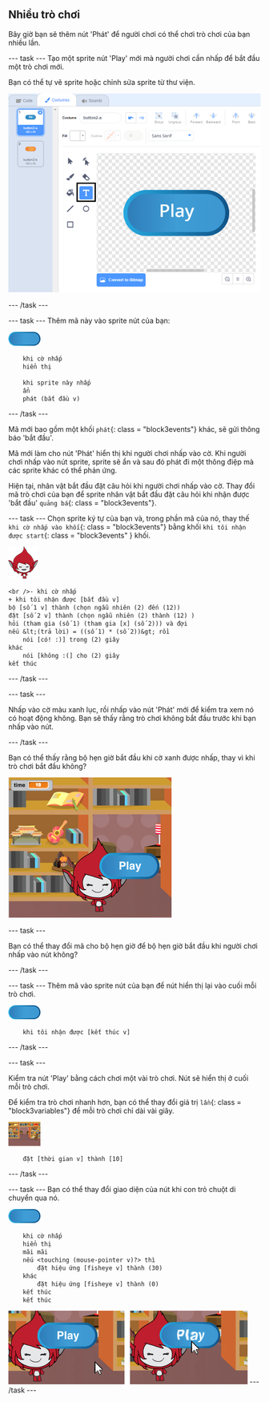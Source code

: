 ## Nhiều trò chơi

Bây giờ bạn sẽ thêm nút 'Phát' để người chơi có thể chơi trò chơi của bạn nhiều lần.

\--- task \--- Tạo một sprite nút 'Play' mới mà người chơi cần nhấp để bắt đầu một trò chơi mới.

Bạn có thể tự vẽ sprite hoặc chỉnh sửa sprite từ thư viện.

![Hình ảnh của nút phát](images/brain-play.png)

\--- /task \---

\--- task \--- Thêm mã này vào sprite nút của bạn:

![Nút sprite](images/button-sprite.png)

```blocks3
    khi cờ nhấp
    hiển thị

    khi sprite này nhấp
    ẩn
    phát (bắt đầu v)
```

\--- /task \---

Mã mới bao gồm một khối `phát`{: class = "block3events"} khác, sẽ gửi thông báo 'bắt đầu'.

Mã mới làm cho nút 'Phát' hiển thị khi người chơi nhấp vào cờ. Khi người chơi nhấp vào nút sprite, sprite sẽ ẩn và sau đó phát đi một thông điệp mà các sprite khác có thể phản ứng.

Hiện tại, nhân vật bắt đầu đặt câu hỏi khi người chơi nhấp vào cờ. Thay đổi mã trò chơi của bạn để sprite nhân vật bắt đầu đặt câu hỏi khi nhận được 'bắt đầu' `quảng bá`{: class = "block3events"}.

\--- task \--- Chọn sprite ký tự của bạn và, trong phần mã của nó, thay thế `khi cờ nhấp vào khối`{: class = "block3events"} bằng khối `khi tôi nhận được start`{: class = "block3events" } khối.

![Đối tượng nhân vật](images/giga-sprite.png)

```blocks3
<br />- khi cờ nhấp
+ khi tôi nhận được [bắt đầu v]
bộ [số 1 v] thành (chọn ngẫu nhiên (2) đến (12))
đặt [số 2 v] thành (chọn ngẫu nhiên (2) thành (12) )
hỏi (tham gia (số 1) (tham gia [x] (số 2))) và đợi
nếu &lt;(trả lời) = ((số 1) * (số 2))&gt; rồi
    nói [có! :)] trong (2) giây
khác
    nói [không :(] cho (2) giây
kết thúc
```

\--- /task \---

\--- task \---

Nhấp vào cờ màu xanh lục, rồi nhấp vào nút 'Phát' mới để kiểm tra xem nó có hoạt động không. Bạn sẽ thấy rằng trò chơi không bắt đầu trước khi bạn nhấp vào nút.

\--- /task \---

Bạn có thể thấy rằng bộ hẹn giờ bắt đầu khi cờ xanh được nhấp, thay vì khi trò chơi bắt đầu không?

![Hẹn giờ đã bắt đầu](images/brain-timer-bug.png)

\--- task \---

Bạn có thể thay đổi mã cho bộ hẹn giờ để bộ hẹn giờ bắt đầu khi người chơi nhấp vào nút không?

\--- /task \---

\--- task \--- Thêm mã vào sprite nút của bạn để nút hiển thị lại vào cuối mỗi trò chơi.

![Nút sprite](images/button-sprite.png)

```blocks3
    khi tôi nhận được [kết thúc v]

```

\--- /task \---

\--- task \---

Kiểm tra nút 'Play' bằng cách chơi một vài trò chơi. Nút sẽ hiển thị ở cuối mỗi trò chơi.

Để kiểm tra trò chơi nhanh hơn, bạn có thể thay đổi giá trị `lần`{: class = "block3variables"} để mỗi trò chơi chỉ dài vài giây.

![Sân khấu](images/stage-sprite.png)

```blocks3
    đặt [thời gian v] thành [10]
```

\--- /task \---

\--- task \--- Bạn có thể thay đổi giao diện của nút khi con trỏ chuột di chuyển qua nó.

![Nút](images/button-sprite.png)

```blocks3
    khi cờ nhấp
    hiển thị
    mãi mãi
    nếu <touching (mouse-pointer v)?> thì
        đặt hiệu ứng [fisheye v] thành (30)
    khác
        đặt hiệu ứng [fisheye v] thành (0)
    kết thúc
    kết thúc
```

![ảnh chụp màn hình](images/brain-fisheye.png) \--- /task \---